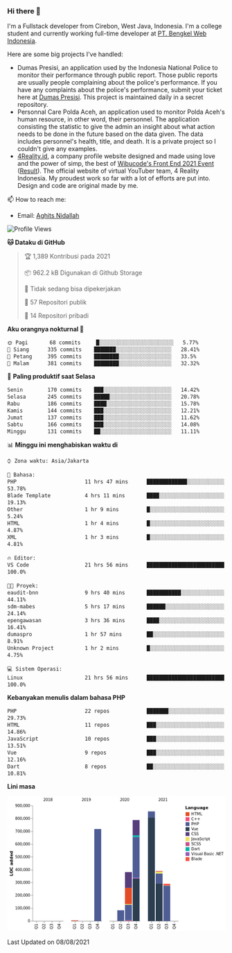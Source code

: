 ### Hi there 👋
I'm a Fullstack developer from Cirebon, West Java, Indonesia. I'm a college student and currently working full-time developer at [PT. Bengkel Web Indonesia](https://github.com/PT-Bengkel-Web-Indonesia).

Here are some big projects I've handled:
- Dumas Presisi, an application used by the Indonesia National Police to monitor their performance through public report. Those public reports are usually people complaining about the police's performance. If you have any complaints about the police's performance, submit your ticket here at [Dumas Presisi](https://dumaspresisi.polri.go.id/dumaspro). This project is maintained daily in a secret repository.
- Personnal Care Polda Aceh, an application used to monitor Polda Aceh's human resource, in other word, their personnel. The application consisting the statistic to give the admin an insight about what action needs to be done in the future based on the data given. The data includes personnel's health, title, and death. It is a private project so I couldn't give any examples.
- [4Reality.id](https://4reality.id), a company profile website designed and made using love and the power of simp, the best of [Wibucode's Front End 2021 Event](https://github.com/wibucode02/submision-event-frontend-2021) ([Result](https://github.com/wibucode02/top-5-pemenang-event-front-end-wibucode-2021)). The official website of virtual YouTuber team, 4 Reality Indonesia. My proudest work so far with a lot of efforts are put into. Design and code are original made by me.

📫 How to reach me:
- Email: [Aghits Nidallah](mailto:yourlovelydev@gmail.com)

<!--START_SECTION:waka-->
![Profile Views](http://img.shields.io/badge/Profil%20dilihat-4-blue)

**🐱 Dataku di GitHub** 

> 🏆 1,389 Kontribusi pada 2021
 > 
> 📦 962.2 kB Digunakan di Github Storage 
 > 
> 🚫 Tidak sedang bisa dipekerjakan
 > 
> 📜 57 Repositori publik 
 > 
> 🔑 14 Repositori pribadi  
 > 
**Aku orangnya nokturnal 🦉** 

```text
🌞 Pagi       68 commits     █░░░░░░░░░░░░░░░░░░░░░░░░   5.77% 
🌆 Siang      335 commits    ███████░░░░░░░░░░░░░░░░░░   28.41% 
🌃 Petang     395 commits    ████████░░░░░░░░░░░░░░░░░   33.5% 
🌙 Malam      381 commits    ████████░░░░░░░░░░░░░░░░░   32.32%

```
📅 **Paling produktif saat Selasa** 

```text
Senin        170 commits    ███░░░░░░░░░░░░░░░░░░░░░░   14.42% 
Selasa       245 commits    █████░░░░░░░░░░░░░░░░░░░░   20.78% 
Rabu         186 commits    ████░░░░░░░░░░░░░░░░░░░░░   15.78% 
Kamis        144 commits    ███░░░░░░░░░░░░░░░░░░░░░░   12.21% 
Jumat        137 commits    ███░░░░░░░░░░░░░░░░░░░░░░   11.62% 
Sabtu        166 commits    ███░░░░░░░░░░░░░░░░░░░░░░   14.08% 
Minggu       131 commits    ██░░░░░░░░░░░░░░░░░░░░░░░   11.11%

```


📊 **Minggu ini menghabiskan waktu di** 

```text
⌚︎ Zona waktu: Asia/Jakarta

💬 Bahasa: 
PHP                      11 hrs 47 mins      █████████████░░░░░░░░░░░░   53.78% 
Blade Template           4 hrs 11 mins       ████░░░░░░░░░░░░░░░░░░░░░   19.13% 
Other                    1 hr 9 mins         █░░░░░░░░░░░░░░░░░░░░░░░░   5.24% 
HTML                     1 hr 4 mins         █░░░░░░░░░░░░░░░░░░░░░░░░   4.87% 
XML                      1 hr 3 mins         █░░░░░░░░░░░░░░░░░░░░░░░░   4.81%

🔥 Editor: 
VS Code                  21 hrs 56 mins      █████████████████████████   100.0%

🐱‍💻 Proyek: 
eaudit-bnn               9 hrs 40 mins       ███████████░░░░░░░░░░░░░░   44.11% 
sdm-mabes                5 hrs 17 mins       ██████░░░░░░░░░░░░░░░░░░░   24.14% 
epengawasan              3 hrs 36 mins       ████░░░░░░░░░░░░░░░░░░░░░   16.41% 
dumaspro                 1 hr 57 mins        ██░░░░░░░░░░░░░░░░░░░░░░░   8.91% 
Unknown Project          1 hr 2 mins         █░░░░░░░░░░░░░░░░░░░░░░░░   4.75%

💻 Sistem Operasi: 
Linux                    21 hrs 56 mins      █████████████████████████   100.0%

```

**Kebanyakan menulis dalam bahasa PHP** 

```text
PHP                      22 repos            ███████░░░░░░░░░░░░░░░░░░   29.73% 
HTML                     11 repos            ███░░░░░░░░░░░░░░░░░░░░░░   14.86% 
JavaScript               10 repos            ███░░░░░░░░░░░░░░░░░░░░░░   13.51% 
Vue                      9 repos             ███░░░░░░░░░░░░░░░░░░░░░░   12.16% 
Dart                     8 repos             ██░░░░░░░░░░░░░░░░░░░░░░░   10.81%

```


**Lini masa**

![Chart not found](https://raw.githubusercontent.com/NikarashiHatsu/NikarashiHatsu/master/charts/bar_graph.png) 


 Last Updated on 08/08/2021
<!--END_SECTION:waka-->
